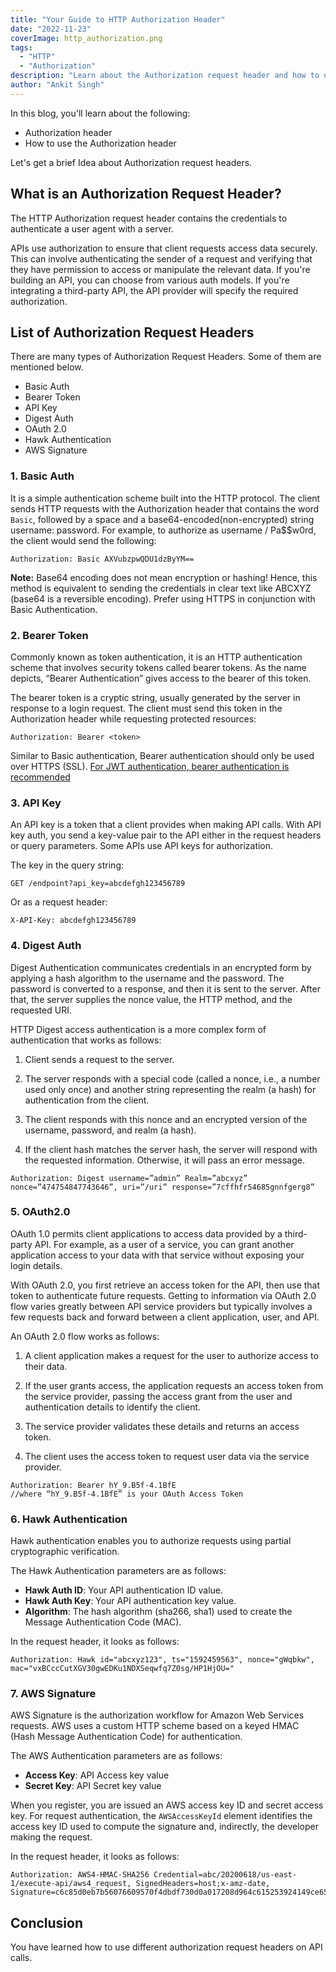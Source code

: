 ```yaml
---
title: "Your Guide to HTTP Authorization Header"
date: "2022-11-23"
coverImage: http_authorization.png
tags:
  - "HTTP"
  - "Authorization"
description: "Learn about the Authorization request header and how to use it for various HTTP authentications — e.g., JWT, OAuth, Basic Auth, etc."
author: "Ankit Singh"
---
```


In this blog, you'll learn about the following:

- Authorization header
- How to use the Authorization header

Let's get a brief Idea about Authorization request headers.

## What is an Authorization Request Header?

The HTTP Authorization request header contains the credentials to authenticate a user agent with a server.

APIs use authorization to ensure that client requests access data securely. This can involve authenticating the sender of a request and verifying that they have permission to access or manipulate the relevant data. If you're building an API, you can choose from various auth models. If you're integrating a third-party API, the API provider will specify the required authorization.

## List of Authorization Request Headers

There are many types of Authorization Request Headers. Some of them are mentioned below.

 - Basic Auth
 - Bearer Token
 - API Key
 - Digest Auth
 - OAuth 2.0
 - Hawk Authentication
 - AWS Signature

### 1. Basic Auth

It is a simple authentication scheme built into the HTTP protocol. The client sends HTTP requests with the Authorization header that contains the word `Basic`, followed by a space and a base64-encoded(non-encrypted) string username: password. For example, to authorize as username / Pa$$w0rd, the client would send the following:

```
Authorization: Basic AXVubzpwQDU1dzByYM==
```

**Note:** Base64 encoding does not mean encryption or hashing! Hence, this method is equivalent to sending the credentials in clear text like ABCXYZ  (base64 is a reversible encoding). Prefer using HTTPS in conjunction with Basic Authentication.

### 2. Bearer Token

Commonly known as token authentication, it is an HTTP authentication scheme that involves security tokens called bearer tokens. As the name depicts, “Bearer Authentication” gives access to the bearer of this token. 

The bearer token is a cryptic string, usually generated by the server in response to a login request. The client must send this token in the Authorization header while requesting protected resources:

```
Authorization: Bearer <token>
```

Similar to Basic authentication, Bearer authentication should only be used over HTTPS (SSL). [For JWT authentication, bearer authentication is recommended](https://stackoverflow.com/questions/33265812/best-http-authorization-header-type-for-jwt)

### 3. API Key
An API key is a token that a client provides when making API calls. With API key auth, you send a key-value pair to the API either in the request headers or query parameters. Some APIs use API keys for authorization.

The key in the query string:

```
GET /endpoint?api_key=abcdefgh123456789
```
Or as a request header:

```
X-API-Key: abcdefgh123456789
```

### 4. Digest Auth

Digest Authentication communicates credentials in an encrypted form by applying a hash algorithm to the username and the password. The password is converted to a response, and then it is sent to the server. After that, the server supplies the nonce value, the HTTP method, and the requested URI.

HTTP Digest access authentication is a more complex form of authentication that works as follows:

1. Client sends a request to the server.

1. The server responds with a special code (called a nonce, i.e., a number used only once) and another string representing the realm (a hash) for authentication from the client.

1. The client responds with this nonce and an encrypted version of the username, password, and realm (a hash).

1. If the client hash matches the server hash, the server will respond with the requested information. Otherwise, it will pass an error message. 

```
Authorization: Digest username=”admin” Realm=”abcxyz” nonce=”474754847743646”, uri=”/uri” response=”7cffhfr54685gnnfgerg8”
```

### 5. OAuth2.0

OAuth 1.0 permits client applications to access data provided by a third-party API. For example, as a user of a service, you can grant another application access to your data with that service without exposing your login details. 

With OAuth 2.0, you first retrieve an access token for the API, then use that token to authenticate future requests. Getting to information via OAuth 2.0 flow varies greatly between API service providers but typically involves a few requests back and forward between a client application, user, and API.

An OAuth 2.0 flow works as follows:

1. A client application makes a request for the user to authorize access to their data.

1. If the user grants access, the application requests an access token from the service provider, passing the access grant from the user and authentication details to identify the client.

1. The service provider validates these details and returns an access token.

1. The client uses the access token to request user data via the service provider.

```
Authorization: Bearer hY_9.B5f-4.1BfE
//where “hY_9.B5f-4.1BfE” is your OAuth Access Token
```

### 6. Hawk Authentication

Hawk authentication enables you to authorize requests using partial cryptographic verification.

The Hawk Authentication parameters are as follows:

 - **Hawk Auth ID**: Your API authentication ID value.
 - **Hawk Auth Key**: Your API authentication key value.
 - **Algorithm**: The hash algorithm (sha266, sha1) used to create the Message Authentication Code (MAC).

In the request header, it looks as follows:

```
Authorization: Hawk id="abcxyz123", ts="1592459563", nonce="gWqbkw", mac="vxBCccCutXGV30gwEDKu1NDXSeqwfq7Z0sg/HP1HjOU="
```

### 7. AWS Signature

AWS Signature is the authorization workflow for Amazon Web Services requests. AWS uses a custom HTTP scheme based on a keyed HMAC (Hash Message Authentication Code) for authentication.

The AWS Authentication parameters are as follows:

 - **Access Key**: API Access key value
 - **Secret Key**: API Secret key value

When you register, you are issued an AWS access key ID and secret access key. For request authentication, the `AWSAccessKeyId` element identifies the access key ID used to compute the signature and, indirectly, the developer making the request.

In the request header, it looks as follows:

```
Authorization: AWS4-HMAC-SHA256 Credential=abc/20200618/us-east-1/execute-api/aws4_request, SignedHeaders=host;x-amz-date, Signature=c6c85d0eb7b56076609570f4dbdf730d0a017208d964c615253924149ce65de5
```

## Conclusion
You have learned how to use different authorization request headers on API calls.

